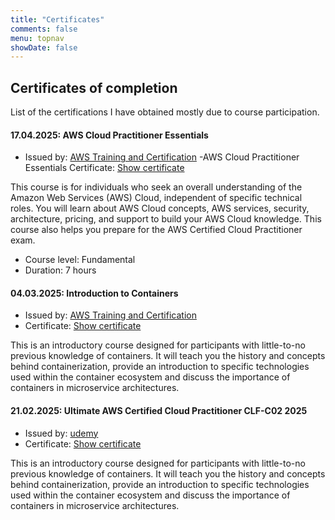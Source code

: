 ```yaml
---
title: "Certificates"
comments: false
menu: topnav
showDate: false
---
```


## Certificates of completion

List of the certifications I have obtained mostly due to course participation.

#### 17.04.2025: AWS Cloud Practitioner Essentials
- Issued by: [AWS Training and Certification](https://www.aws.training/)
-AWS Cloud Practitioner Essentials Certificate: [Show certificate](/certificates/20250417-tomas-aws_cloud_practitioner_essentials_completion_certificate.pdf)

This course is for individuals who seek an overall understanding of the Amazon Web Services (AWS) Cloud, independent of specific technical roles. You will learn about AWS Cloud concepts, AWS services, security, architecture, pricing, and support to build your AWS Cloud knowledge. This course also helps you prepare for the AWS Certified Cloud Practitioner exam.

- Course level: Fundamental    
- Duration: 7 hours

#### 04.03.2025: Introduction to Containers
- Issued by: [AWS Training and Certification](https://www.aws.training/)
- Certificate: [Show certificate](/certificates/20250304-aws-introduction_to_containers.pdf)

This is an introductory course designed for participants with little-to-no previous knowledge of containers. It will teach you the history and concepts behind containerization, provide an introduction to specific technologies used within the container ecosystem and discuss the importance of containers in microservice architectures.

#### 21.02.2025: Ultimate AWS Certified Cloud Practitioner CLF-C02 2025
- Issued by: [udemy](https://www.udemy.com/course/aws-certified-cloud-practitioner-new/?couponCode=ST10MT30325G1)
- Certificate: [Show certificate](/certificates/20250221-udemy-aws_cloud_practitioner_exam_preparation.pdf)

This is an introductory course designed for participants with little-to-no previous knowledge of containers. It will teach you the history and concepts behind containerization, provide an introduction to specific technologies used within the container ecosystem and discuss the importance of containers in microservice architectures.




